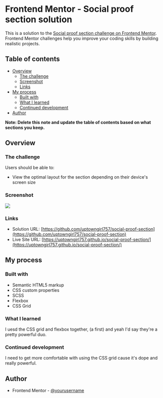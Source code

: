 # Frontend Mentor - Social proof section solution

This is a solution to the [Social proof section challenge on Frontend Mentor](https://www.frontendmentor.io/challenges/social-proof-section-6e0qTv_bA). Frontend Mentor challenges help you improve your coding skills by building realistic projects.

## Table of contents

- [Overview](#overview)
  - [The challenge](#the-challenge)
  - [Screenshot](#screenshot)
  - [Links](#links)
- [My process](#my-process)
  - [Built with](#built-with)
  - [What I learned](#what-i-learned)
  - [Continued development](#continued-development)
- [Author](#author)

**Note: Delete this note and update the table of contents based on what sections you keep.**

## Overview

### The challenge

Users should be able to:

- View the optimal layout for the section depending on their device's screen size

### Screenshot

![](./screenshot.jpg)

### Links

- Solution URL: [https://github.com/uptowngirl757/social-proof-section](https://github.com/uptowngirl757/social-proof-section)
- Live Site URL: [https://uptowngirl757.github.io/social-proof-section/](https://uptowngirl757.github.io/social-proof-section/)

## My process

### Built with

- Semantic HTML5 markup
- CSS custom properties
- SCSS
- Flexbox
- CSS Grid

### What I learned

I uesd the CSS grid and flexbox together, (a first) and yeah I'd say they're a pretty powerful duo.

### Continued development

I need to get more comfortable with using the CSS grid cause it's dope and really powerful.

## Author

- Frontend Mentor - [@yourusername](https://www.frontendmentor.io/profile/yourusername)
